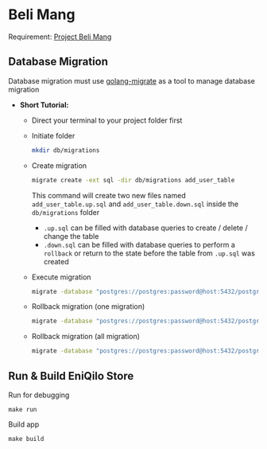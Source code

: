 # Beli Mang

Requirement: [Project Beli Mang](https://openidea-projectsprint.notion.site/BeliMang-7979300c7ce54dbf8ecd0088806eff14)


## Database Migration

Database migration must use [golang-migrate](https://github.com/golang-migrate/migrate) as a tool to manage database migration

- **Short Tutorial:**
    - Direct your terminal to your project folder first
    - Initiate folder
        
        ```bash
        mkdir db/migrations
        
        ```
        
    - Create migration
        
        ```bash
        migrate create -ext sql -dir db/migrations add_user_table
        
        ```
        
        This command will create two new files named `add_user_table.up.sql` and `add_user_table.down.sql` inside the `db/migrations` folder
        
        - `.up.sql` can be filled with database queries to create / delete / change the table
        - `.down.sql` can be filled with database queries to perform a `rollback` or return to the state before the table from `.up.sql` was created
    - Execute migration
        
        ```bash
        migrate -database "postgres://postgres:password@host:5432/postgres?sslmode=disable" -path ./db/migrations -verbose up
        
        ```
        
    - Rollback migration (one migration)
        
        ```bash
        migrate -database "postgres://postgres:password@host:5432/postgres?sslmode=disable" -path db/migrations -verbose down
        
        ```
        
    - Rollback migration (all migration)
        
        ```bash
        migrate -database "postgres://postgres:password@host:5432/postgres?sslmode=disable" -path db/migrations -verbose drop
        ```


## Run & Build EniQilo Store

Run for debugging

```
make run
```

Build app

```
make build
```



